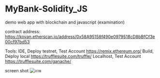 # MyBank-Solidity_JS
demo web app with blockchain and javascript (examination)

contract address:
https://kovan.etherscan.io/address/0x58A95158f490e0979518cD8bBfCf3e00cf97bd53

Tools:
IDE, Deploy testnet, Test Account
https://remix.ethereum.org/
Build, Deploy local
https://trufflesuite.com/truffle/
Localhost, Test Account
https://trufflesuite.com/ganache/

screen shot
![ภาพ](https://user-images.githubusercontent.com/55369518/155272310-d1c51097-8b3d-437a-8123-c38e87d1e925.png)
